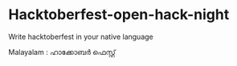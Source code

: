 # Hacktoberfest-open-hack-night
Write hacktoberfest in your native language

Malayalam : ഹാക്കോബർ ഫെസ്റ്റ്